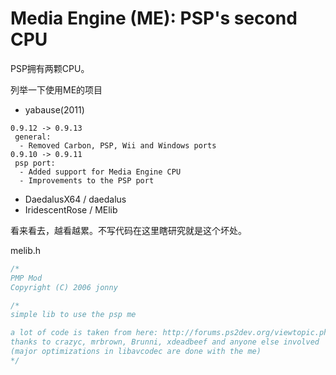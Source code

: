 # Media Engine (ME): PSP's second CPU

PSP拥有两颗CPU。

列举一下使用ME的项目
+ yabause(2011)
```
0.9.12 -> 0.9.13
 general:
  - Removed Carbon, PSP, Wii and Windows ports
0.9.10 -> 0.9.11
 psp port:
  - Added support for Media Engine CPU
  - Improvements to the PSP port 
```
+ DaedalusX64 / daedalus
+ IridescentRose / MElib

看来看去，越看越累。不写代码在这里瞎研究就是这个坏处。

melib.h
```C
/*
PMP Mod
Copyright (C) 2006 jonny

/*
simple lib to use the psp me

a lot of code is taken from here: http://forums.ps2dev.org/viewtopic.php?t=2652
thanks to crazyc, mrbrown, Brunni, xdeadbeef and anyone else involved
(major optimizations in libavcodec are done with the me)
*/
```